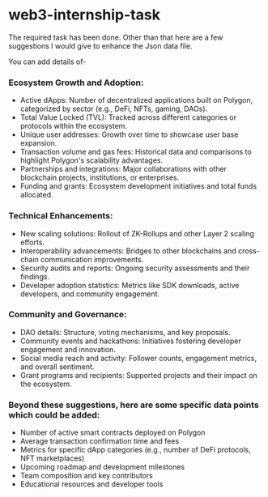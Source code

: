 # web3-internship-task

The required task has been done.
Other than that here are a few suggestions I would give to enhance the Json data file.

You can add details of-

### Ecosystem Growth and Adoption:

* Active dApps: Number of decentralized applications built on Polygon, categorized by sector (e.g., DeFi, NFTs, gaming, DAOs).
* Total Value Locked (TVL): Tracked across different categories or protocols within the ecosystem.
* Unique user addresses: Growth over time to showcase user base expansion.
* Transaction volume and gas fees: Historical data and comparisons to highlight Polygon's scalability advantages.
* Partnerships and integrations: Major collaborations with other blockchain projects, institutions, or enterprises.
* Funding and grants: Ecosystem development initiatives and total funds allocated.

### Technical Enhancements:

* New scaling solutions: Rollout of ZK-Rollups and other Layer 2 scaling efforts.
* Interoperability advancements: Bridges to other blockchains and cross-chain communication improvements.
* Security audits and reports: Ongoing security assessments and their findings.
* Developer adoption statistics: Metrics like SDK downloads, active developers, and community engagement.

### Community and Governance:

* DAO details: Structure, voting mechanisms, and key proposals.
* Community events and hackathons: Initiatives fostering developer engagement and innovation.
* Social media reach and activity: Follower counts, engagement metrics, and overall sentiment.
* Grant programs and recipients: Supported projects and their impact on the ecosystem.

### Beyond these suggestions, here are some specific data points which could be added:

* Number of active smart contracts deployed on Polygon
* Average transaction confirmation time and fees
* Metrics for specific dApp categories (e.g., number of DeFi protocols, NFT marketplaces)
* Upcoming roadmap and development milestones
* Team composition and key contributors
* Educational resources and developer tools
